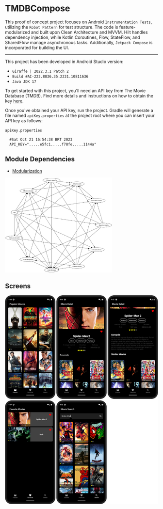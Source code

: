 # TMDBCompose

This proof of concept project focuses on Android `Instrumentation Tests`, utilizing the `Robot Pattern` for test structure. The code is feature-modularized and built upon Clean Architecture and MVVM. Hilt handles dependency injection, while Kotlin Coroutines, Flow, StateFlow, and SharedFlow manage asynchronous tasks. Additionally, `Jetpack Compose` is incorporated for building the UI.

---

This project has been developed in Android Studio version:
-  `Giraffe | 2022.3.1 Patch 2`
-  `Build #AI-223.8836.35.2231.10811636`
-  `Java JDK 17`

To get started with this project, you'll need an API key from The Movie Database (TMDB). Find more details and instructions on how to obtain the key [here](https://developer.themoviedb.org/docs).

Once you've obtained your API key, run the project. Gradle will generate a file named `apiKey.properties` at the project root where you can insert your API key as follows:

`apiKey.properties`
```plaintext
  #Sat Oct 21 16:54:38 BRT 2023
  API_KEY=".....e5fc1.....f78fe.....1144a"
```

## Module Dependencies

- [Modularization](https://developer.android.com/topic/modularization)

<img src="images/graph.svg" width="70%"/>

## Screens
![Screenshots](images/screens.png)
